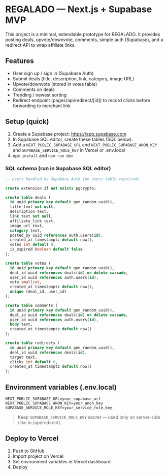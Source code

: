 # REGALADO — Next.js + Supabase MVP

This project is a minimal, extendable prototype for REGALADO. It provides posting deals, upvote/downvote, comments, simple auth (Supabase), and a redirect API to wrap affiliate links.

## Features
- User sign up / sign in (Supabase Auth)
- Submit deals (title, description, link, category, image URL)
- Upvote/downvote (stored in votes table)
- Comments on deals
- Trending / newest sorting
- Redirect endpoint (pages/api/redirect/[id]) to record clicks before forwarding to merchant link

## Setup (quick)
1. Create a Supabase project: https://app.supabase.com
2. In Supabase SQL editor, create these tables (SQL below).
3. Add a `NEXT_PUBLIC_SUPABASE_URL` and `NEXT_PUBLIC_SUPABASE_ANON_KEY` and `SUPABASE_SERVICE_ROLE_KEY` in Vercel or .env.local
4. `npm install` and `npm run dev`

### SQL schema (run in Supabase SQL editor)

```sql
-- Users handled by Supabase Auth (no users table required)

create extension if not exists pgcrypto;

create table deals (
  id uuid primary key default gen_random_uuid(),
  title text not null,
  description text,
  link text not null,
  affiliate_link text,
  image_url text,
  category text,
  posted_by uuid references auth.users(id),
  created_at timestamptz default now(),
  votes int default 0,
  is_expired boolean default false
);

create table votes (
  id uuid primary key default gen_random_uuid(),
  deal_id uuid references deals(id) on delete cascade,
  user_id uuid references auth.users(id),
  vote smallint,
  created_at timestamptz default now(),
  unique (deal_id, user_id)
);

create table comments (
  id uuid primary key default gen_random_uuid(),
  deal_id uuid references deals(id) on delete cascade,
  user_id uuid references auth.users(id),
  body text,
  created_at timestamptz default now()
);

create table redirects (
  id uuid primary key default gen_random_uuid(),
  deal_id uuid references deals(id),
  target text,
  clicks int default 0,
  created_at timestamptz default now()
);
```

## Environment variables (.env.local)

```
NEXT_PUBLIC_SUPABASE_URL=your_supabase_url
NEXT_PUBLIC_SUPABASE_ANON_KEY=your_anon_key
SUPABASE_SERVICE_ROLE_KEY=your_service_role_key
```

> Keep `SUPABASE_SERVICE_ROLE_KEY` secret — used only on server-side (like in /api/redirect).

## Deploy to Vercel
1. Push to GitHub
2. Import project on Vercel
3. Set environment variables in Vercel dashboard
4. Deploy
